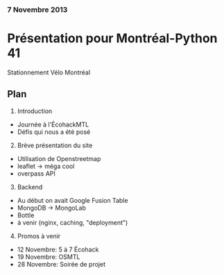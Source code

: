 ### 7 Novembre 2013

# Présentation pour Montréal-Python 41

Stationnement Vélo Montréal

## Plan

1. Introduction

* Journée à l'ÉcohackMTL
* Défis qui nous a été posé

2. Brève présentation du site

* Utilisation de Openstreetmap
* leaflet -> méga cool
* overpass API

3. Backend

* Au début on avait Google Fusion Table
* MongoDB -> MongoLab
* Bottle
* à venir (nginx, caching, "deployment")

4. Promos à venir

* 12 Novembre: 5 à 7 Écohack
* 19 Novembre: OSMTL
* 28 Novembre: Soirée de projet
